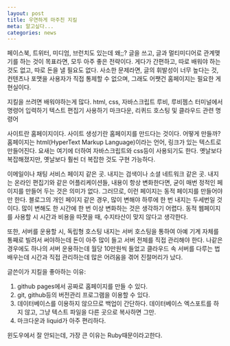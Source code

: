 ```yaml
---
layout: post
title: 우연하게 마주친 지킬
meta: 알고싶다...
categories: news
---
```


페이스북, 트위터, 미디엄, 브런치도 있는데 왜;;? 글을 쓰고, 글과 멀티미디어로 관계맺기를 하는 것이 목표라면, 
모두 아주 좋은 전략이다. 게다가 간편하고, 따로 배워야 하는 것도 없고, 따로 돈을 낼 필요도 없다. 
사소한 문제라면, 글의 휘발성이 너무 높다는 것, 컨텐츠나 포맷을 사용자가 직접 통제할 수 없으며, 그래도
어쨋건 홈페이지는 필요한 게 현실이다.

지킬을 쓰려면 배워야하는게 많다.
html, css, 자바스크립트
루비, 루비젬스
터미널에서 명령어 입력하기
텍스트 편집기 사용하기
마크다운, 리퀴드
호스팅 및 클라우드 관련 명령어

사이트란 홈페이지이다.
사이트 생성기란 홈페이지를 만드다는 것이다. 어떻게 만들까? 홈페이지는 html(HyperText Markup Language)이라는 언어, 
링크가 있는 텍스트로 만들어진다. 요새는 여기에 더하여 자바스크립트와 css등이 사용되기도 한다. 옛날보다 복잡해졌지만, 
옛날보다 훨씬 더 복잡한 것도 구현 가능하다.

이메일이나 채팅 서비스 페이지 같은 곳. 내지는 검색이나 소셜 네트워크 같은 곳. 내지는 온라인 편집기와 같은 어플리케이션들, 
내용이 항상 변화한다면, 굳이 매번 정적인 페이지를 만들어 두는 것은 의미가 없다. 그러므로, 이런 페이지는 동적 페이지를 만들어야만 한다.
블로그의 개인 페이지 같은 경우, 많이 변해야 하루에 한 번 내지는 두세번일 것이다. 많이 변해도 한 시간에 한 번 이상 
변화하는 것은 생각하기 어렵다. 동적 웹페이지를 사용할 시 시간과 비용을 따졋을 때, 수지타산이 맞지 않다고 생각한다.

또한, 서버를 운용할 시, 독립형 호스팅 내지는 서버 호스팅을 통하여 아예 기계 자체를 통째로 빌려서 써야하는데 돈이 아주 
많이 들고 서버 전체를 직접 관리해야 한다. 나같은 경우에도 하나의 서버 운용하는데 월당 10만원씩 들었고 클라우드 속 서버를 
다루는 법 배우는데 시간과 직접 관리하는데 많은 어려움을 겪어 진절머리가 났다.

글쓴이가 지킬을 좋아하는 이유:
1. github pages에서 공짜로 홈페이지를 만들 수 있다.
2. git, github등의 버전관리 프로그램을 이용할 수 있다.
3. 데이터베이스를 이용하지 않으므로 백업이 간단하다. 데이터베이스 엑스포트를 하지 않고, 그냥 텍스트 파일을 다른 곳으로 복사하면 그만.
4. 마크다운과 liquid가 아주 편리하다.

윈도우에서 잘 안되는데, 가장 큰 이유는 Ruby때문이라고한다.
